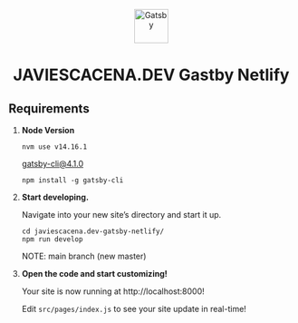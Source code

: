 <p align="center">
  <a href="https://www.gatsbyjs.com/?utm_source=starter&utm_medium=readme&utm_campaign=minimal-starter">
    <img alt="Gatsby" src="https://www.gatsbyjs.com/Gatsby-Monogram.svg" width="60" />
  </a>
</p>
<h1 align="center">
  JAVIESCACENA.DEV Gastby Netlify
</h1>

## Requirements

1.  **Node Version**

    ```shell
    nvm use v14.16.1
    ```

    gatsby-cli@4.1.0
    ```shell
    npm install -g gatsby-cli
    ```
    

2.  **Start developing.**

    Navigate into your new site’s directory and start it up.

    ```shell
    cd javiescacena.dev-gatsby-netlify/
    npm run develop
    ```
    NOTE: main branch (new master)

3.  **Open the code and start customizing!**

    Your site is now running at http://localhost:8000!

    Edit `src/pages/index.js` to see your site update in real-time!
